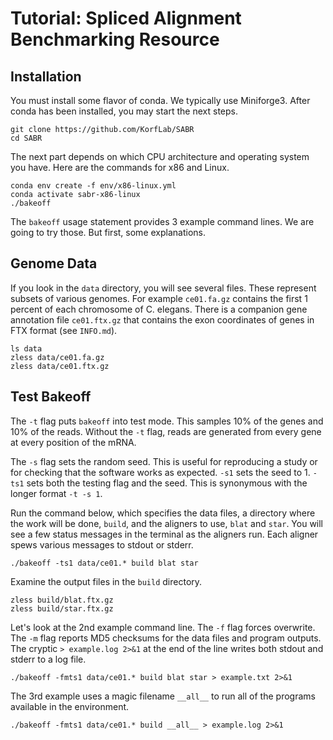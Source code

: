 Tutorial: Spliced Alignment Benchmarking Resource
=================================================

## Installation ##

You must install some flavor of conda. We typically use Miniforge3. After conda
has been installed, you may start the next steps.

```
git clone https://github.com/KorfLab/SABR
cd SABR
```

The next part depends on which CPU architecture and operating system you have.
Here are the commands for x86 and Linux.

```
conda env create -f env/x86-linux.yml
conda activate sabr-x86-linux
./bakeoff
```

The `bakeoff` usage statement provides 3 example command lines. We are going to
try those. But first, some explanations.

## Genome Data ##

If you look in the `data` directory, you will see several files. These
represent subsets of various genomes. For example `ce01.fa.gz` contains the
first 1 percent of each chromosome of C. elegans. There is a companion gene
annotation file `ce01.ftx.gz` that contains the exon coordinates of genes in
FTX format (see `INFO.md`).

```
ls data
zless data/ce01.fa.gz
zless data/ce01.ftx.gz
```

## Test Bakeoff ##

The `-t` flag puts `bakeoff` into test mode. This samples 10% of the genes and
10% of the reads. Without the `-t` flag, reads are generated from every gene at
every position of the mRNA.

The `-s` flag sets the random seed. This is useful for reproducing a study or
for checking that the software works as expected. `-s1` sets the seed to 1.
`-ts1` sets both the testing flag and the seed. This is synonymous with the
longer format `-t -s 1`.

Run the command below, which specifies the data files, a directory where the
work will be done, `build`, and the aligners to use, `blat` and `star`. You
will see a few status messages in the terminal as the aligners run. Each
aligner spews various messages to stdout or stderr.

```
./bakeoff -ts1 data/ce01.* build blat star
```

Examine the output files in the `build` directory.

```
zless build/blat.ftx.gz
zless build/star.ftx.gz
```

Let's look at the 2nd example command line. The `-f` flag forces overwrite. The
`-m` flag reports MD5 checksums for the data files and program outputs. The
cryptic  `> example.log 2>&1` at the end of the line writes both stdout and
stderr to a log file.

```
./bakeoff -fmts1 data/ce01.* build blat star > example.txt 2>&1
```

The 3rd example uses a magic filename `__all__` to run all of the programs
available in the environment.

```
./bakeoff -fmts1 data/ce01.* build __all__ > example.log 2>&1
```

